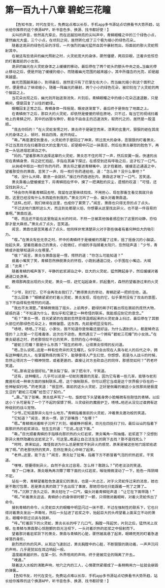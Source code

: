 # 第一百九十八章 碧蛇三花瞳
        【告知书友，时代在变化，免费站点难以长存，手机app多书源站点切换看书大势所趋，站长给你推荐的这个换源APP，听书音色多、换源、找书都好使！】
       尖叫的声音，依然高亢穿云，而在这越加响亮的尖叫声中，青鳞眼瞳之中的三个绿色小点，骤然幽光大盛，三个小点，在顷刻之间，居然转化成了三个极为细小的绿色花朵…
       随着这诡异的绿色花朵的浮现，一片强烈的幽光猛然自其中暴射而出，将面前的那火灵蛇照射其中。
       在被这有些诡异的幽光照射之时，火灵蛇庞大的身体，骤然僵硬，两双巨眼，泛着许些惊恐的盯着面前的小女孩。
       诡异的幽光在火灵蛇身体之上缓缓的移动，最后停在了两个蛇头的额头中央之处…当幽光停止移动之后，便是开始了缓缓的缩小，而随着幽光范围的越来越小，其中所蕴含的光亮，却是越来越盛。
       幽光范围越来越小，到得最后，居然变只有了巴掌左右大小，而当幽光缩小到这个面积之时，便是停止了继续缩小，随着一阵幽光的暴射，两个小小的绿色花朵，被印刻在了火灵蛇的两个脑袋之上。
       当花朵出现之后，幽光则开始逐渐消失，片刻后，青鳞眼瞳之中的细小花朵迅速退散，只是瞬间，便是回复了以往的碧绿…
       眼瞳回复正常之后，青鳞身体一阵摇晃，眼皮逐渐耷下，最后终于是倒在了地面之上。
       在青鳞倒下之后，那巨大的火灵蛇，却依然是傻傻的顿在原地，只不过，每当它的视线扫着地上的青鳞之时，其中的凶狠与狰狞，都会不由自主的迅速消失，取而代之的，居然是一股温顺…
       “我去你妈的！”在火灵蛇发愣之时，萧炎终于是破空而来，漆黑的玄重尺，狠狠的砸在其庞大的身体之上，顿时，鲜血四溅，皮开肉绽…
       “嘶…”再度遭受到重击，火灵蛇终于是回过了神来，转过庞大的身体，恶狠狠的盯着萧炎，不过当其目光在扫着那巨大的玄重尺后，却是眼中闪过一抹畏忌，然后在萧炎暴怒的脸色下，再度一头钻进熔岩湖泊之中。
       “妈的。”望着那再次选择逃窜的火灵蛇，萧炎忍不住的骂了一声，然后双翼一振，快速的出现在青鳞身旁，将之赶忙抱起，手指在其鼻下探过，在感受到还有呼吸之后，这才松了一口气。
       从纳戒中取出一枚疗伤的丹药，萧炎将之塞进青鳞嘴中，这才抱着她，缓缓走近通道之中，望着那受伤的萧鼎，苦笑了一声，将一枚疗伤药递给他，道：“怎么样？没什么事吧？”
       “咳，没什么大碍，歇息一会就好。”接过丹药吞进肚内，萧鼎这才喘了一口气，苦笑道。
       萧炎靠着山壁缓缓坐下，将青鳞抱在怀中，摸了一把满脸的灰尘，遗憾的叹道：“可惜，还没找到异火…”
       “待会你先带着青鳞回去吧，我留在这里继续找找，不用担心，现在那畜生看见我就只会跑，这里已经没有什么东西能伤到我的。”萧炎沉吟了一会，偏头对着萧鼎道。
       “这样…也好，我们继续在这里，也成你了累赘了。”闻言，萧鼎也只得无奈的点了点头。
       “不过这地穴面积这么大，而且到处都是火焰，你想要从这里找出异火，也不是一件容易的事啊。”萧鼎叹道。
       “嗯，而且还不能在这里拖延太长的时间，不然一旦被其他强者感应到了这里的动静，恐怕那才是大麻烦…”萧炎点了点头，苦笑道。
       闻言，萧鼎也是苦笑着点了点头，他同样非常清楚异火对于那些强者有着何种巨大的吸引力。
       “嘤…”在萧炎有些无奈之时，怀中的青鳞终于是缓缓的苏醒了过来，摇了摇昏沉的小脑袋，抬起头来，望着抱着自己的萧炎，小脸微红，纤细的手指揉着太阳穴，忽然轻声道：“少爷，青鳞或许能够知道异火在哪里。”
       “哦？”闻言，萧炎与萧鼎皆是一愣，愕然的道：“你怎么可能知道？”
       抿着小嘴笑了笑，青鳞忽然挣脱萧炎的怀抱，小跑到通道口处，小手围在小嘴边，大喊道：“出来！”
       随着青鳞的喊声落下，平静的岩浆湖泊之中，巨大的火灵蛇，猛然腾起身子，然后缓缓对着通道口处游来。
       瞧得那再度出现的火灵蛇，萧炎一惊，赶忙站起身来，抓起重尺，森然的望着游过来的火灵蛇。
       “少爷，别打它，它不会再攻击我们了。”瞧得萧炎的举动，青鳞赶紧一把抓住他，道。
       “怎么回事？”眼睛紧紧的盯着火灵蛇，萧炎发现，现在的它，似乎果然没有了攻击的意图，当下不由得有些愕然的问道。
       “我也不太清楚…”青鳞微微摇了摇头，上前两步，碧绿的眸子盯着出现在面前的庞然大物，疑惑的道：“不知道为什么，我似乎和它建立一种奇怪的联系，我能感应到它的意念…”
       “呃？”萧炎一愣，目光紧紧的在面前忽然变得温顺起来的火灵蛇身上扫过，最后停在了其额头部位的那绿色花朵之上，微微皱眉，这东西，先前是明显没有的…
       “啧啧，啧啧…了不起，小家伙，我不知道你是倒霉还是好运，为什么遇到的人，都是稀奇古怪的？上次是一个厄难毒体，这次也不逊色，竟然遇见了一个拥有“碧蛇三花瞳”的小女孩…”在萧炎疑惑之时，药老那惊叹不已的笑声，忽然的在心中响起。
       “碧蛇三花瞳？那是什么东西？”陌生的称呼，让得萧炎惊愕的反问道。
       “嗯…怎么说呢…这是一种有些奇异的天生瞳孔，似乎只会出现在人类与蛇人的后代之中，拥有这种瞳孔的人，在掌握熟练的情况下，能够使得人产生幻觉，你想想，若是与人战斗的时候，忽然让得对方一个精神恍惚，或者更甚的，直接让对方去砍自己的同伴，那感觉如何？”药老坏笑道。
       “呃…那肯定会很好玩。”萧炎裂了裂，抹了把冷汗，干笑道。
       “还有，这种瞳孔，几乎可以说是一切蛇形魔兽的克星，因为它有着一些几率，能够与蛇形魔兽形成一种单方面的强制联系…嗯，这个强制联系，你可以把它当成是这个世界极少存在的一些神秘契约吧。”药老笑道：“很显然，面前的这头火灵蛇，正好是倒霉的被这小女孩那尚是极度生涩的“碧蛇三花瞳”给签订了契约…”
       “…靠…”张了张嘴，萧炎低声骂了一句，旋即低下头望着身旁小脸略微有些胆怯的青鳞，以后这小丫头可是有了一个了不起的保镖了啊，斗灵级别的魔兽护卫，啧啧…他还从没见过谁拥有这种级别的战斗宠物。
       “少爷…它知道那异火在什么地方。”青鳞指着面前的火灵蛇，冲着萧炎邀功般的笑道。
       “它知道？”闻言，萧炎一愣，舔了舔嘴唇：“在哪？”
       “嗯…”青鳞微闭着眸子沉吟了片刻，缓缓睁开眼来，目光在四处扫了扫，最后讪讪的指着下面那炽热的岩浆湖泊，怯生生的道：“它说…在这下面。”
       “嘶…”目光顺着青鳞的手指移向那炽热的火红岩浆，萧炎嘴角一阵抽搐，岩浆底下？没想到那异火竟然隐藏在这岩浆之下，可这里…难道让自己活生生的跳下去找？那不是找死么？
       “呵呵，原来如此，难怪我说为什么总是察觉不到异火的感觉，原来是被这些地穴熔浆给遮掩了啊。”药老那恍然的笑声，忽然在萧炎心中响了起来。
       “老师…这里，能下去？”闻言，萧炎扯了扯嘴，指着下方不断冒着气泡的炽热岩浆，干笑道。
       “嘿嘿，想要得到异火，自然不会太过容易，怎么样？敢跳么？”药老淡淡的笑道。
       咽了一口唾沫，萧炎眼角再次瞟了瞟下面的火红岩浆，喉咙微微滚动了一下，脸色一阵阴晴不定。
       站在一旁，青鳞望着脸色急速变幻的萧炎，也是一片忐忑，对于火灵蛇传过来的消息，她也是不敢打包票，若是萧炎真的跳了下去出现了事故，那她恐怕也只能跟着一死了之算了…
       “呼…”沉默了良久之后，萧炎轻吐了一口气，偏头对着青鳞轻声道：“让它在下面带路！”
       “啊…”听着萧炎这话，青鳞娇小的身体顿时颤了一颤，只得微闭着眼眸，对着火灵蛇传出了命令。
       接到青鳞的命令，火灵蛇巨大的眼瞳中明显闪过一抹不愿，不过在强制性的联系下，它也只得对着萧炎发出一声嘶吼，然后一头钻进了岩浆之中，抬起巨大的头颅望着上面呆立不动的萧炎，眼瞳中掠过讥讽与挑衅。
       “呼…”盯着跃下的火灵蛇，萧炎长长的呼了几口气，胸膛一阵起伏，片刻之后，猛然闭上双眼，在青鳞与萧鼎那心惊胆颤的目光注视下，一头对着炽热的岩浆之中投射而下。
       望着那对着岩浆跃下的萧炎，萧鼎与青鳞的心脏，骤然被高悬了起来，眼睛死死的盯着急速掉落的身形。
       剧烈而炽热的风声，从耳边飞速刮过，萧炎胸膛中的心脏，不断狠狠的跳动着，一声声沉闷的声响，几乎是犹如在耳边响起一般。
       温度越来越炽热，在某一刻，外界喧闹的声响，终于是被完全的隔离了开去…
       “噗通…”
       随着这入水般的清脆声响，地穴之内的三人，心情骤然紧绷成了一条稍稍用力一扯就会崩毁的弹簧…
       【告知书友，时代在变化，免费站点难以长存，手机app多书源站点切换看书大势所趋，站长给你推荐的这个换源APP，听书音色多、换源、找书都好使！】